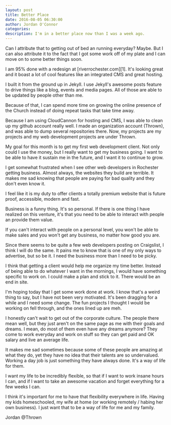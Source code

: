 ```yaml
---
layout: post  
title: Better Place
date: 2016-08-05 06:30:00  
author: Jordan O'Connor  
categories: 
description: I'm in a better place now than I was a week ago.
---
```


Can I attribute that to getting out of bed an running everyday? Maybe. But I can
also attribute it to the fact that I got some work off of my plate and I can
move on to some better things soon.

I am 95% done with a redesign at [riverrochester.com][1]. It's looking great
and it boast a lot of cool features like an integrated CMS and great hosting.

I built it from the ground up in Jekyll. I use Jekyll's awesome posts feature to
drive things like a blog, events and media pages. All of those are able to be
updated by people other than me.

Because of that, I can spend more time on growing the online presence of the
Church instead of doing repeat tasks that take time away.

Because I am using CloudCannon for hosting and CMS, I was able to clean up my
github account really well. I made an organization account (Thrown), and was
able to dump several repositories there. Now, my projects are my projects and
my web development projects are under Thrown.

My goal for this month is to get my first web development client. Not only could
I use the money, but I really want to get my business going. I want to be able
to have it sustain me in the future, and I want it to continue to grow.

I get somewhat frustrated when I see other web developers in Rochester getting
business. Almost always, the websites they build are terrible. It makes me sad
knowing that people are paying for bad quality and they don't even know it.

I feel like it is my duty to offer clients a totally premium website that is
future proof, accessible, modern and fast.

Business is a funny thing. It's so personal. If there is one thing I have
realized on this venture, it's that you need to be able to interact with people
an provide them value.

If you can't interact with people on a personal level, you won't be able to make
sales and you won't get any business, no matter how good you are.

Since there seems to be quite a few web developers posting on Craigslist, I
think I will do the same. It pains me to know that is one of my only ways to
advertise, but so be it. I need the business more than I need to be picky.

I think that getting a client would help me organize my time better. Instead of
being able to do whatever I want in the mornings, I would have something
specific to work on. I could make a plan and stick to it. There would be an
end in site.

I'm hoping today that I get some work done at work. I know that's a weird thing
to say, but I have not been very motivated. It's been dragging for a while and
I need some change. The fun projects I thought I would be working on fell
through, and the ones lined up are meh.

I honestly can't wait to get out of the corporate culture. The people there mean
well, but they just aren't on the same page as me with their goals and dreams. I
mean, do most of them even have any dreams anymore? They come to work everyday
and work on stuff so they can get paid and OK salary and live an average life.

It makes me sad sometimes because some of these people are amazing at what they
do, yet they have no idea that their talents are so undervalued. Working a day
job is just something they have always done. It's a way of life for them.

I want my life to be incredibly flexible, so that if I want to work insane hours
I can, and if I want to take an awesome vacation and forget everything for a few
weeks I can.

I think it's important for me to have that flexibility everywhere in life.
Having my kids homeschooled, my wife at home (or working remotely / habing her
own business). I just want that to be a way of life for me and my family.

Jordan @Thrown

